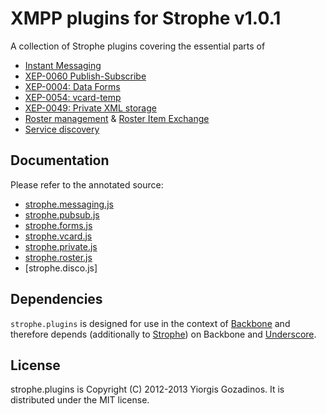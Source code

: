 # XMPP plugins for Strophe v1.0.1

A collection of Strophe plugins covering the essential parts of

* [Instant Messaging](http://xmpp.org/rfcs/rfc6121.html)
* [XEP-0060 Publish-Subscribe](http://xmpp.org/extensions/xep-0060.html)
* [XEP-0004: Data Forms](http://xmpp.org/extensions/xep-0004.html)
* [XEP-0054: vcard-temp](http://xmpp.org/extensions/xep-0054.html)
* [XEP-0049: Private XML storage](http://xmpp.org/extensions/xep-0049.html)
* [Roster management](http://xmpp.org/rfcs/rfc6121.html) & [Roster Item Exchange](http://xmpp.org/extensions/xep-0144.html)
* [Service discovery](http://xmpp.org/extensions/xep-0030.html)

## Documentation

Please refer to the annotated source:

* [strophe.messaging.js](http://ggozad.com/strophe.plugins/docs/strophe.messaging.html)
* [strophe.pubsub.js](http://ggozad.com/strophe.plugins/docs/strophe.pubsub.html)
* [strophe.forms.js](http://ggozad.com/strophe.plugins/docs/strophe.forms.html)
* [strophe.vcard.js](http://ggozad.com/strophe.plugins/docs/strophe.vcard.html)
* [strophe.private.js](http://ggozad.com/strophe.plugins/docs/strophe.private.html)
* [strophe.roster.js](http://ggozad.com/strophe.plugins/docs/strophe.roster.html)
* [strophe.disco.js]

## Dependencies

`strophe.plugins` is designed for use in the context of [Backbone] and therefore depends (additionally to [Strophe]) on Backbone and [Underscore].

## License

strophe.plugins is Copyright (C) 2012-2013 Yiorgis Gozadinos.
It is distributed under the MIT license.

[Strophe]: http://strophe.im/strophejs
[Backbone]: http://documentcloud.github.com/backbone
[Underscore]: http://documentcloud.github.com/underscore